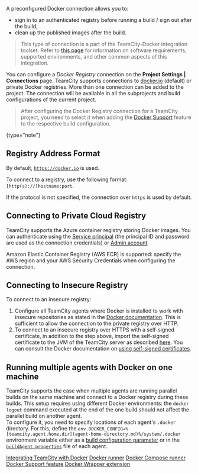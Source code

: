 [//]: # (title: Configuring Connections to Docker)
[//]: # (auxiliary-id: Configuring Connections to Docker)

A preconfigured Docker connection allows you to:
* sign in to an authenticated registry before running a build / sign out after the build;
* clean up the published images after the build.

>This type of connection is a part of the TeamCity-Docker integration toolset. Refer to [this page](integrating-teamcity-with-docker.md) for information on software requirements, supported environments, and other common aspects of this integration.

You can configure a _Docker Registry_ connection on the __Project Settings | Connections__ page. TeamCity supports connections to [docker.io](http://docker.io/) (default) or private Docker registries. More than one connection can be added to the project. The connection will be available in all the subprojects and build configurations of the current project.

>After configuring the Docker Registry connection for a TeamCity project, you need to select it when adding the [Docker Support](docker-support.md) feature to the respective build configuration.
> 
{type="note"}

<anchor name="ConfiguringConnectionstoDocker-RegistryAddressFormat"/>

## Registry Address Format

By default, [`https://docker.io`](https://docker.io/) is used.

To connect to a registry, use the following format: `[http(s)://]hostname:port`.

If the protocol is not specified, the connection over `https` is used by default.

## Connecting to Private Cloud Registry

TeamCity supports the Azure container registry storing Docker images. You can authenticate using the [Service principal](https://docs.microsoft.com/en-us/azure/container-registry/container-registry-authentication#service-principal) (the principal ID and password are used as the connection credentials) or [Admin account](https://docs.microsoft.com/en-us/azure/container-registry/container-registry-authentication#admin-account).

Amazon Elastic Container Registry (AWS ECR) is supported: specify the AWS region and your AWS Security Credentials when configuring the connection.

## Connecting to Insecure Registry

To connect to an insecure registry:
1. Configure all TeamCity agents where Docker is installed to work with insecure repositories as stated in the [Docker documentation](https://docs.docker.com/registry/insecure/#deploying-a-plain-http-registry). This is sufficient to allow the connection to the private registry over HTTP.
2. To connect to an insecure registry over HTTPS with a self-signed certificate, in addition to the step above, import the self-signed certificate to the JVM of the TeamCity server as described [here](using-https-to-access-teamcity-server.md#Configuring+client+JVM+for+trusting+server+certificate). You can consult the Docker documentation on [using self-signed certificates](https://docs.docker.com/registry/insecure/#using-self-signed-certificates).

## Running multiple agents with Docker on one machine

TeamCity supports the case when multiple agents are running parallel builds on the same machine and connect to a Docker registry during these builds. This setup requires using different Docker environments: the `docker logout` command executed at the end of the one build should not affect the parallel build on another agent.  
To configure it, you need to specify locations of each agent's `.docker` directory. For this, define the `env.DOCKER_CONFIG=%[teamcity.agent.home.dir](agent-home-directory.md)%/system/.docker` environment variable either as a [build configuration parameter](configuring-build-parameters.md) or in the [`buildAgent.properties`](build-agent-configuration.md) file of each agent.

<seealso>
        <category ref="admin-guide">
            <a href="integrating-teamcity-with-docker.md">Integrating TeamCity with Docker</a>
            <a href="docker.md">Docker runner</a>
            <a href="docker-compose.md">Docker Compose runner</a>
            <a href="docker-support.md">Docker Support feature</a>
            <a href="docker-wrapper.md">Docker Wrapper extension</a>
        </category>
</seealso>